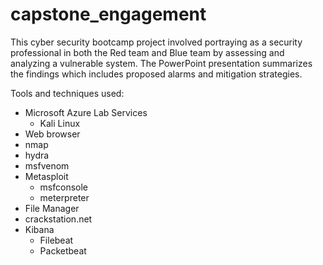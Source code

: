 # capstone_engagement
This cyber security bootcamp project involved portraying as a security professional in both the Red team and Blue team by assessing and analyzing a vulnerable system.  The PowerPoint presentation summarizes the findings which includes proposed alarms and mitigation strategies. 

Tools and techniques used:
  - Microsoft Azure Lab Services
    - Kali Linux
  - Web browser
  - nmap
  - hydra
  - msfvenom
  - Metasploit 
    - msfconsole
    - meterpreter
  - File Manager
  - crackstation.net
  - Kibana
    - Filebeat
    - Packetbeat
  
